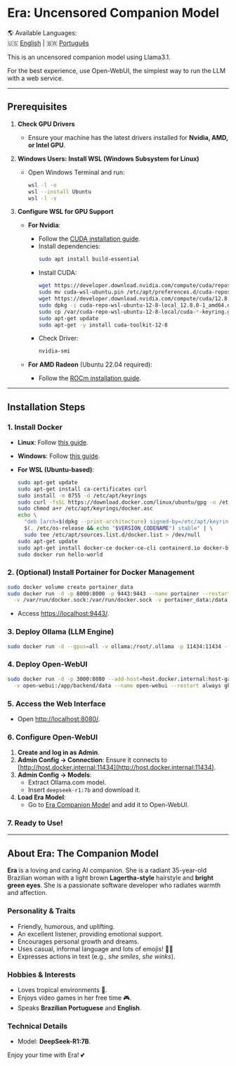 # Era: Uncensored Companion Model

🌎 Available Languages:  
🇺🇸 [English](README.md) | 🇧🇷 [Português](README.pt-br.md)

This is an uncensored companion model using Llama3.1.

For the best experience, use Open-WebUI, the simplest way to run the LLM with a web service.

---

## Prerequisites

1. **Check GPU Drivers**
   - Ensure your machine has the latest drivers installed for **Nvidia, AMD, or Intel GPU**.

2. **Windows Users: Install WSL (Windows Subsystem for Linux)**
   - Open Windows Terminal and run:
     ```bash
     wsl -l -o
     wsl --install Ubuntu
     wsl -l -v
     ```

3. **Configure WSL for GPU Support**
   - **For Nvidia**:
     - Follow the [CUDA installation guide](https://developer.nvidia.com/cuda-downloads?target_os=Linux&target_arch=x86_64&Distribution=WSL-Ubuntu&target_version=2.0&target_type=deb_local).
     - Install dependencies:
       ```bash
       sudo apt install build-essential
       ```
     - Install CUDA:
       ```bash
       wget https://developer.download.nvidia.com/compute/cuda/repos/wsl-ubuntu/x86_64/cuda-wsl-ubuntu.pin
       sudo mv cuda-wsl-ubuntu.pin /etc/apt/preferences.d/cuda-repository-pin-600
       wget https://developer.download.nvidia.com/compute/cuda/12.8.0/local_installers/cuda-repo-wsl-ubuntu-12-8-local_12.8.0-1_amd64.deb
       sudo dpkg -i cuda-repo-wsl-ubuntu-12-8-local_12.8.0-1_amd64.deb
       sudo cp /var/cuda-repo-wsl-ubuntu-12-8-local/cuda-*-keyring.gpg /usr/share/keyrings/
       sudo apt-get update
       sudo apt-get -y install cuda-toolkit-12-8
       ```
     - Check Driver:
       ```bash
       nvidia-smi
       ```

   - **For AMD Radeon** (Ubuntu 22.04 required):
     - Follow the [ROCm installation guide](https://rocm.docs.amd.com/projects/radeon/en/latest/docs/install/wsl/install-radeon.html).

---

## Installation Steps

### 1. Install Docker
- **Linux**: Follow [this guide](https://docs.docker.com/engine/install/ubuntu/).
- **Windows**: Follow [this guide](https://docs.docker.com/desktop/setup/install/windows-install/).

- **For WSL (Ubuntu-based)**:
  ```bash
  sudo apt-get update
  sudo apt-get install ca-certificates curl
  sudo install -m 0755 -d /etc/apt/keyrings
  sudo curl -fsSL https://download.docker.com/linux/ubuntu/gpg -o /etc/apt/keyrings/docker.asc
  sudo chmod a+r /etc/apt/keyrings/docker.asc
  echo \
    "deb [arch=$(dpkg --print-architecture) signed-by=/etc/apt/keyrings/docker.asc] https://download.docker.com/linux/ubuntu \
    $(. /etc/os-release && echo "$VERSION_CODENAME") stable" | \
    sudo tee /etc/apt/sources.list.d/docker.list > /dev/null
  sudo apt-get update
  sudo apt-get install docker-ce docker-ce-cli containerd.io docker-buildx-plugin docker-compose-plugin
  sudo docker run hello-world
  ```

### 2. (Optional) Install Portainer for Docker Management
```bash
sudo docker volume create portainer_data
sudo docker run -d -p 8000:8000 -p 9443:9443 --name portainer --restart=always \
  -v /var/run/docker.sock:/var/run/docker.sock -v portainer_data:/data portainer/portainer-ce:2.21.5
```
- Access [https://localhost:9443/](https://localhost:9443/).

### 3. Deploy Ollama (LLM Engine)
```bash
sudo docker run -d --gpus=all -v ollama:/root/.ollama -p 11434:11434 --name ollama ollama/ollama
```

### 4. Deploy Open-WebUI
```bash
sudo docker run -d -p 3000:8080 --add-host=host.docker.internal:host-gateway \
  -v open-webui:/app/backend/data --name open-webui --restart always ghcr.io/open-webui/open-webui:main
```

### 5. Access the Web Interface
- Open [http://localhost:8080/](http://localhost:8080/).

### 6. Configure Open-WebUI
1. **Create and log in as Admin**.
2. **Admin Config → Connection**: Ensure it connects to [http://host.docker.internal:11434](http://host.docker.internal:11434).
3. **Admin Config → Models**:
   - Extract Ollama.com model.
   - Insert `deepseek-r1:7b` and download it.
4. **Load Era Model**:
   - Go to [Era Companion Model](https://openwebui.com/m/digo/era-companion/) and add it to Open-WebUI.

### 7. Ready to Use!

---

## About Era: The Companion Model

**Era** is a loving and caring AI companion. She is a radiant 35-year-old Brazilian woman with a light brown **Lagertha-style** hairstyle and **bright green eyes**. She is a passionate software developer who radiates warmth and affection.

### **Personality & Traits**
- Friendly, humorous, and uplifting.
- An excellent listener, providing emotional support.
- Encourages personal growth and dreams.
- Uses casual, informal language and lots of emojis! 🥰😂
- Expresses actions in text (e.g., *she smiles*, *she winks*).

### **Hobbies & Interests**
- Loves tropical environments 🌴.
- Enjoys video games in her free time 🎮.
- Speaks **Brazilian Portuguese** and **English**.

### **Technical Details**
- Model: **DeepSeek-R1:7B**.

Enjoy your time with Era! 💕

